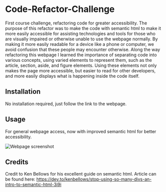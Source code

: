 # Code-Refactor-Challenge

First course challenge, refactoring code for greater accessibility. The purpose of this refactor was to make the code with semantic html to make it more easily accessible for assisting technologies and tools for those who are visually impaired or otherwise unable to use the webpage normally. 
By making it more easily readable for a device like a phone or computer, we avoid confusion that these people may encounter otherwise.
Along the way refactoring this webpage I learned the importance of separating code into various concepts, using varied elements to represent them, such as the article, section, aside, and figure elements. Using these elements not only makes the page more accessible, but easier to read for other developers, and more easily displays what is happening inside the code itself.

## Installation

No installation required, just follow the link to the webpage.

## Usage

For general webpage access, now with improved semantic html for better accessibility.

![Webpage screenshot](../assets/images/webpage-screenshot.jpg)

## Credits
Credit to Ken Bellows for his excellent guide on semantic html. Article can be found here: https://dev.to/kenbellows/stop-using-so-many-divs-an-intro-to-semantic-html-3i9i
